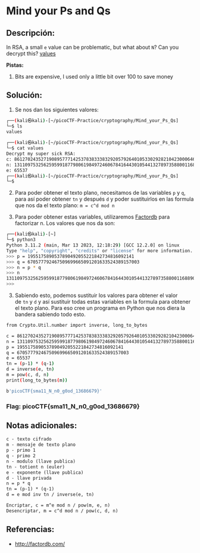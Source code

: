 # Mind your Ps and Qs

## Descripción: 
In RSA, a small `e` value can be problematic, but what about `N`? Can you decrypt this? [values](https://mercury.picoctf.net/static/2604f8b51a5cc62d38a3736938f19cef/values)

**Pistas:**
1. Bits are expensive, I used only a little bit over 100 to save money

## Solución:
1. Se nos dan los siguientes valores: 

```bash
┌──(kali㉿kali)-[~/picoCTF-Practice/cryptography/Mind_your_Ps_Qs]
└─$ ls
values
                                                                                
┌──(kali㉿kali)-[~/picoCTF-Practice/cryptography/Mind_your_Ps_Qs]
└─$ cat values                         
Decrypt my super sick RSA:
c: 861270243527190895777142537838333832920579264010533029282104230006461420086153423
n: 1311097532562595991877980619849724606784164430105441327897358800116889057763413423
e: 65537                                                                                
┌──(kali㉿kali)-[~/picoCTF-Practice/cryptography/Mind_your_Ps_Qs]
└─$
```

2. Para poder obtener el texto plano, necesitamos de las variables `p` y `q`, para así poder obtener `tn` y después `d` y poder sustituirlos en las formula que nos da el texto plano: `m = c^d mod n`

3. Para poder obtener estas variables, utilizaremos [Factordb](http://factordb.com/) para factorizar n. Los valores que nos da son:

```bash
┌──(kali㉿kali)-[~]
└─$ python3                                             
Python 3.11.2 (main, Mar 13 2023, 12:18:29) [GCC 12.2.0] on linux
Type "help", "copyright", "credits" or "license" for more information.
>>> p = 1955175890537890492055221842734816092141
>>> q = 670577792467509699665091201633524389157003
>>> n = p * q
>>> n
1311097532562595991877980619849724606784164430105441327897358800116889057763413423
>>>
```

3. Sabiendo esto, podemos sustituir los valores para obtener el valor de `tn` y `d` y así sustituir todas estas variables en la formula para obtener el texto plano. Para eso cree un programa en Python que nos diera la bandera sabiendo todo esto.

```bash
from Crypto.Util.number import inverse, long_to_bytes

c = 861270243527190895777142537838333832920579264010533029282104230006461420086153423
n = 1311097532562595991877980619849724606784164430105441327897358800116889057763413423
p = 1955175890537890492055221842734816092141
q = 670577792467509699665091201633524389157003
e = 65537
tn = (p-1) * (q-1)
d = inverse(e, tn)
m = pow(c, d, n)
print(long_to_bytes(m))

b'picoCTF{sma11_N_n0_g0od_13686679}'
```

### Flag: picoCTF{sma11_N_n0_g0od_13686679}

## Notas adicionales:

```txt
c - texto cifrado
m - mensaje de texto plano
p - primo 1   
q - primo 2    
n - modulo (llave publica)
tn - totient n (euler)
e - exponente (llave publica)
d - llave privada    
n = p * q
tn = (p-1) * (q-1)    
d = e mod inv tn / inverse(e, tn)

Encriptar, c = m^e mod n / pow(m, e, n)    
Desencriptar, m = c^d mod n / pow(c, d, n)
```

## Referencias:
- http://factordb.com/